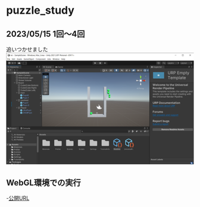 # puzzle_study


## 2023/05/15 1回～4回
 追いつかせました
 ![画面](画像/20230515.png)



## WebGL環境での実行
-[公開URL](https://acerola1021.github.io/puzzle_study/WebGL/WebGL/)